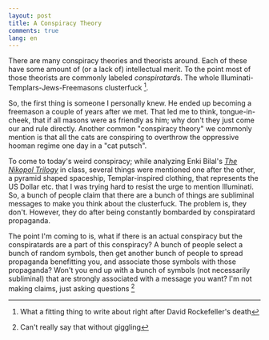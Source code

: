 ```yaml
---
layout: post
title: A Conspiracy Theory
comments: true
lang: en
---
```


There are many conspiracy theories and theorists around. Each of these have some amount of (or a lack of) intellectual merit. To the point most of those theorists are commonly labeled *conspiratard*s. The whole Illuminati-Templars-Jews-Freemasons clusterfuck [^1]. 

So, the first thing is someone I personally knew. He ended up becoming a freemason a couple of years after we met. That led me to think, tongue-in-cheek, that if all masons were as friendly as him; why don't they just come our and rule directly. Another common "conspiracy theory" we commonly mention is that all the cats are conspiring to overthrow the oppressive hooman regime one day in a "cat putsch". 

To come to today's weird conspiracy; while analyzing Enki Bilal's [*The Nikopol Trilogy*](https://en.wikipedia.org/wiki/The_Nikopol_Trilogy) in class, several things were mentioned one after the other, a pyramid shaped spaceship, Templar-inspired clothing, that represents the US Dollar etc. that I was trying hard to resist the urge to mention Illuminati. So, a bunch of people claim that there are a bunch of things are subliminal messages to make you think about the clusterfuck. The problem is, they don't. However, they do after being constantly bombarded by conspiratard propaganda. 

The point I'm coming to is, what if there is an actual conspiracy but the conspiratards are a part of this conspiracy? A bunch of people select a bunch of random symbols, then get another bunch of people to spread propaganda benefitting you, and associate those symbols with those propaganda? Won't you end up with a bunch of symbols (not necessarily subliminal) that are strongly associated with a message you want? I'm not making claims, just asking questions [^2]

[^1]: What a fitting thing to write about right after David Rockefeller's death
[^2]: Can't really say that without giggling
